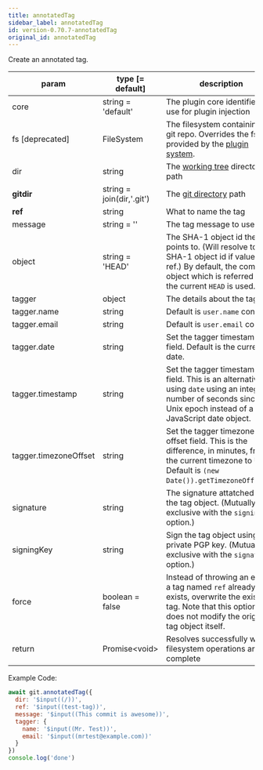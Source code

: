 ```yaml
---
title: annotatedTag
sidebar_label: annotatedTag
id: version-0.70.7-annotatedTag
original_id: annotatedTag
---
```


Create an annotated tag.

| param                 | type [= default]          | description                                                                                                                                                                  |
| --------------------- | ------------------------- | ---------------------------------------------------------------------------------------------------------------------------------------------------------------------------- |
| core                  | string = 'default'        | The plugin core identifier to use for plugin injection                                                                                                                       |
| fs [deprecated]       | FileSystem                | The filesystem containing the git repo. Overrides the fs provided by the [plugin system](./plugin_fs.md).                                                                    |
| dir                   | string                    | The [working tree](dir-vs-gitdir.md) directory path                                                                                                                          |
| **gitdir**            | string = join(dir,'.git') | The [git directory](dir-vs-gitdir.md) path                                                                                                                                   |
| **ref**               | string                    | What to name the tag                                                                                                                                                         |
| message               | string = ''               | The tag message to use.                                                                                                                                                      |
| object                | string = 'HEAD'           | The SHA-1 object id the tag points to. (Will resolve to a SHA-1 object id if value is a ref.) By default, the commit object which is referred by the current `HEAD` is used. |
| tagger                | object                    | The details about the tagger.                                                                                                                                                |
| tagger.name           | string                    | Default is `user.name` config.                                                                                                                                               |
| tagger.email          | string                    | Default is `user.email` config.                                                                                                                                              |
| tagger.date           | string                    | Set the tagger timestamp field. Default is the current date.                                                                                                                 |
| tagger.timestamp      | string                    | Set the tagger timestamp field. This is an alternative to using `date` using an integer number of seconds since the Unix epoch instead of a JavaScript date object.          |
| tagger.timezoneOffset | string                    | Set the tagger timezone offset field. This is the difference, in minutes, from the current timezone to UTC. Default is `(new Date()).getTimezoneOffset()`.                   |
| signature             | string                    | The signature attatched to the tag object. (Mutually exclusive with the `signingKey` option.)                                                                                |
| signingKey            | string                    | Sign the tag object using this private PGP key. (Mutually exclusive with the `signature` option.)                                                                            |
| force                 | boolean = false           | Instead of throwing an error if a tag named `ref` already exists, overwrite the existing tag. Note that this option does not modify the original tag object itself.          |
| return                | Promise\<void\>           | Resolves successfully when filesystem operations are complete                                                                                                                |

Example Code:

```js live
await git.annotatedTag({
  dir: '$input((/))',
  ref: '$input((test-tag))',
  message: '$input((This commit is awesome))',
  tagger: {
    name: '$input((Mr. Test))',
    email: '$input((mrtest@example.com))'
  }
})
console.log('done')
```

<script>
(function rewriteEditLink() {
  const el = document.querySelector('a.edit-page-link.button');
  if (el) {
    el.href = 'https://github.com/isomorphic-git/isomorphic-git/edit/main/src/commands/annotatedTag.js';
  }
})();
</script>